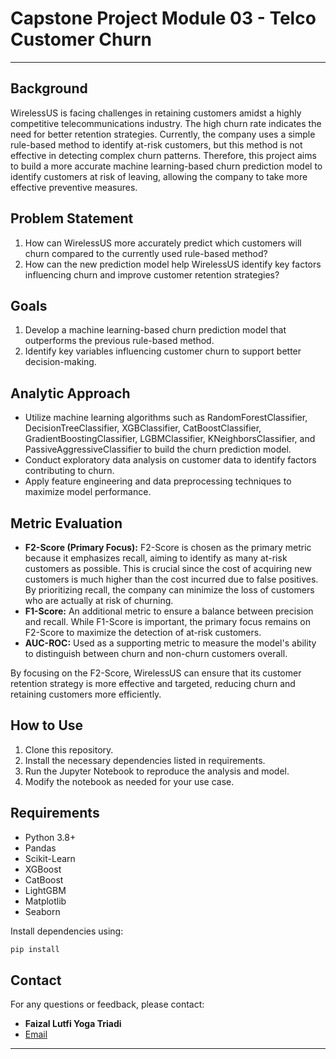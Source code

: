 # Capstone Project Module 03 - Telco Customer Churn

---

## Background
WirelessUS is facing challenges in retaining customers amidst a highly competitive telecommunications industry. The high churn rate indicates the need for better retention strategies. Currently, the company uses a simple rule-based method to identify at-risk customers, but this method is not effective in detecting complex churn patterns. Therefore, this project aims to build a more accurate machine learning-based churn prediction model to identify customers at risk of leaving, allowing the company to take more effective preventive measures.

## Problem Statement
1. How can WirelessUS more accurately predict which customers will churn compared to the currently used rule-based method?
2. How can the new prediction model help WirelessUS identify key factors influencing churn and improve customer retention strategies?

## Goals
1. Develop a machine learning-based churn prediction model that outperforms the previous rule-based method.
2. Identify key variables influencing customer churn to support better decision-making.

## Analytic Approach
- Utilize machine learning algorithms such as RandomForestClassifier, DecisionTreeClassifier, XGBClassifier, CatBoostClassifier, GradientBoostingClassifier, LGBMClassifier, KNeighborsClassifier, and PassiveAggressiveClassifier to build the churn prediction model.
- Conduct exploratory data analysis on customer data to identify factors contributing to churn.
- Apply feature engineering and data preprocessing techniques to maximize model performance.

## Metric Evaluation
- **F2-Score (Primary Focus):** F2-Score is chosen as the primary metric because it emphasizes recall, aiming to identify as many at-risk customers as possible. This is crucial since the cost of acquiring new customers is much higher than the cost incurred due to false positives. By prioritizing recall, the company can minimize the loss of customers who are actually at risk of churning.
- **F1-Score:** An additional metric to ensure a balance between precision and recall. While F1-Score is important, the primary focus remains on F2-Score to maximize the detection of at-risk customers.
- **AUC-ROC:** Used as a supporting metric to measure the model's ability to distinguish between churn and non-churn customers overall.

By focusing on the F2-Score, WirelessUS can ensure that its customer retention strategy is more effective and targeted, reducing churn and retaining customers more efficiently.

## How to Use
1. Clone this repository.
2. Install the necessary dependencies listed in requirements.
3. Run the Jupyter Notebook to reproduce the analysis and model.
4. Modify the notebook as needed for your use case.

## Requirements
- Python 3.8+
- Pandas
- Scikit-Learn
- XGBoost
- CatBoost
- LightGBM
- Matplotlib
- Seaborn

Install dependencies using:

```bash
pip install 
```

## Contact
For any questions or feedback, please contact:

- **Faizal Lutfi Yoga Triadi**
- [Email](mailto:faizal2jz@gmail.com)

---
